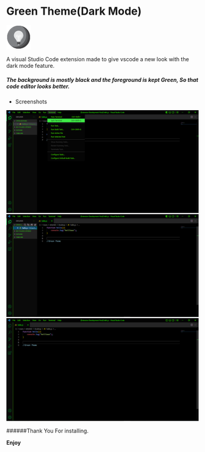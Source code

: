 # Green Theme(Dark Mode)
![Demo](icons/theme-green.png)

A visual Studio Code extension made to give vscode a new look with the dark mode feature.

##### The background is mostly black and the foreground is kept Green, So that code editor looks better.

- Screenshots

![Demo](icons/green-theme3.png)
![Demo](icons/green-theme2.png)
![Demo](icons/green-theme1.png)



######Thank You For installing.

**Enjoy**

